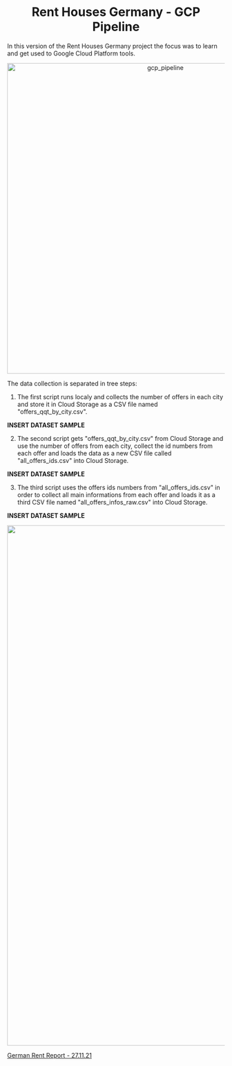 <h1 align="center">Rent Houses Germany - GCP Pipeline</h1> 

In this version of the Rent Houses Germany project the focus was to learn and get used to Google Cloud Platform tools. 

<p align="center">
  <img width="717" alt="gcp_pipeline" src="https://user-images.githubusercontent.com/71295866/142464782-d7af62c8-866c-4a31-98d8-a6ef20f23130.png">
</p>

The data collection is separated in tree steps:

1. The first script runs localy and collects the number of offers in each city and store it in Cloud Storage
as a CSV file named "offers_qqt_by_city.csv". 

**INSERT DATASET SAMPLE**

2. The second script gets "offers_qqt_by_city.csv" from Cloud Storage and use the number of offers from each city, collect the id numbers from each offer 
and loads the data as a new CSV file called "all_offers_ids.csv" into Cloud Storage.

**INSERT DATASET SAMPLE**

3. The third script uses the offers ids numbers from "all_offers_ids.csv" in order to collect all main informations from each offer and loads it as a third 
CSV file named "all_offers_infos_raw.csv" into Cloud Storage. 

**INSERT DATASET SAMPLE**



<p align="center">
  <img width="1201" alt="data_studio_dashboard" src="https://user-images.githubusercontent.com/71295866/142464809-a0712333-49f6-4d51-9cb5-71eafd8fb0cf.png">
</p>


[German Rent Report - 27.11.21](https://datastudio.google.com/s/lqHHK1S2DRQ)
